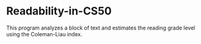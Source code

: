# Readability-in-CS50
This program analyzes a block of text and estimates the reading grade level using the Coleman-Liau index.
